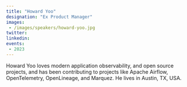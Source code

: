 ```yaml
---
title: "Howard Yoo"
designation: "Ex Product Manager"
images:
 - /images/speakers/howard-yoo.jpg
twitter: 
linkedin: 
events:
 - 2023
---
```


Howard Yoo loves modern application observability, and open source projects, and has been contributing to projects like Apache Airflow, OpenTelemetry, OpenLineage, and Marquez. He lives in Austin, TX, USA.